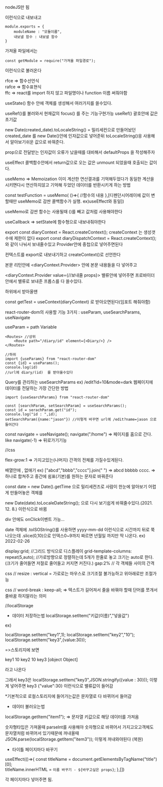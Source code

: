 nodeJS만 됨

이런식으로 내보내고

```
module.exports = {
    moduleName : "모듈이름",
    내보낼 함수 : 내보낼 함수
}
```

가져올 파일에서는

```
const getModule = require("가져올 파일경로");
```

이런식으로 불러온다

rfce => 함수선언식 <br/> rafce => 함수표현식<br/> ffc => react를 import 하지 않고 파일명이나 function 이름 써줘야함<br/>

useState() 함수 안에 객체를 생성해서 여러가지를 쓸수있다.

useRef()를 불러와서 현재값의 focus() 를 주는 기능구현가능 useRef() 괄호안에 값은 초기값

new Date(created_date).toLocaleString() = 밀리세컨으로 만들어놨던 created_date 를 new Date()안에 인자값으로 넣어준뒤 toLocaleString()응 사용해서 알아보기쉬운 값으로 바꿔준다.

prop으로 전달받는 인자값이 오류가 났을때를 대비해서 defaultProps 을 작성해주자

useEffect 콜백함수안에서 return값으로 오는 값은 unmount 되었을때 호출되는 값이다.

useMemo => Memoization 이미 계산한 연산결과를 기억해두었다가 동일한 계산을 시키면다시 연산하지않고 기억해 두었던 데이터를 반환시키게 하는 방법

const testFunction = useMemo( ()=>{ //함수의 내용 },[디펜던시어레이에 값이 변할때만 useMemo로 감싼 콜백함수가 실행. ex)useEffect와 동일])

useMemo로 감싼 함수는 사용될때 ()를 빼고 값처럼 사용해야한다

useCallback => setState에 함수형으로 내보내줘야한다

export const diaryContext = React.createContext(); createContext 는 생성갯수에 제한이 없다 export const diaryDispatchContext = React.createContext(); 와 같이 나눠서 보내줄수있고 Provider안에 중첩으로 넣어주면된다

컨텍스트를 export로 내보내기하고 createContext()로 선언한다

본문 리턴안에 <diaryContext.Provider> 안에 본문 내용들을 다 넣어주고

<diaryContext.Provider value={//보내줄 props}> 밸류안에 넣어주면 프로바이더 안에서 밸류로 보내준 프롭스를 다 쓸수있다.

하위에서 받아올땐

const getTest = useContext(diaryContext) 로 받아오면된다(임포트 해줘야함)

react-router-dom의 사용할 기능 3가지 : useParam, useSearchParams, useNavigate

useParam = path Variable

```
<Routes> //상위
    <Route path="/diary/id" element={<Diary/>} />
</Routes>

//하위
import {useParams} from "react-router-dom"
const {id} = useParams();
console.log(id)
//url에 diary/(id)  를 받아올수있다
```

Query를 관리하는 useSearchParams ex) /edit?id=10&mode=dark 웹페이지에 데이터를 전달하는 가장 간단한 방법

```
import {useSearchParams} from "react-router-dom"

const [searchParam, setSearchParam] = useSearchParams();
const id = serachParam.get("id");
console.log("id : ",id);
setSearchParam({name:"jason"}) //이렇게 바꾸면 url에 /edit?name=jason 으로 들어간다
```

const navigate = useNavigate(); navigate("/home") => 페이지를 홈으로 간다. like <Link> navigate(-1) => 뒤로가기기능

//css

flex-grow:1 => 가지고있는(나머지) 간격의 전체를 가질수있게된다.

배열안에 , 없애기 ex) ["abcd","bbbb","cccc"].join(" ") => abcd bbbbb cccc. => 하나로 합쳐주고 중간에 쉼표(기본)를 원하는 문자로 바꿔준다

const date = new Date().getTime 으로 밀리세컨즈로 사람이 한눈에 알아보기 어렵게 만들어놓은 객체를

new Date(date).toLocaleDateString(); 으로 다시 보기쉽게 바꿔줄수있다.(2021. 12. 8.) 이런식으로 바뀜

div 안에도 onClick이벤트 가능...

date 객체에 .toISOString()를 사용하면 yyyy-mm-dd 이런식으로 시간까지 뒤로 쭉나오는데 .slice(0,10)으로 인덱스0~9까지 짜르면 년월일 까지만 딱 나온다. ex) 2022-02-26

display:grid; //그리드 방식으로 디스플레이 grid-template-columns: repeat(5,auto); //가로방향으로 정렬하는데 5개가 한줄로 놓고 크기는 auto로 한다.(크기가 줄어들면 저절로 줄어들고 커지면 커진다.) gap:2% // 각 객체들 사이의 간격

css // resize : vertical = 가로로는 마우스로 크기조절 불가능하고 위아래로만 조절가능

css // word-break : keep-all; => 텍스트가 길어져서 줄을 바꿔야 할때 단어를 쪼개서 줄바꿈 하지말라는 의미

//localStorage

- 데이터 저장하는법 localStorage.setItem("키값(이름)","넣을값")

ex)

localStorage.setItem("key1",1); localStorage.setItem("key2","10"); localStorage.setItem("key3",{value:30});

=>스토리지에 보면

key1 10 key2 10 key3 [object Object]

라고 나온다

그래서 key3은 localStorage.setItem("key3",JSON.stringify({value : 30})); 이렇게 넣어주면 key3 {"value":30} 이런식으로 밸류값이 들어감

\*기본적으로 로컬스토리지에 들어가는값은 문자열로 다 바뀌어서 들어감

- 데이터 불러오는법

localStorage.getItem("item1"); => 문자열 키값으로 해당 데이터를 가져옴

숫자형타입은 가져올때 parseInt를 사용해야 숫자형으로 바뀌어서 가지고오고객체도 문자열처럼 바뀌어서 있기때문에 꺼내올때 JSON.parse(localStorage.getItem("item3")); 이렇게 꺼내와야된다 (복원)

- 타이틀 페이지마다 바꾸기

useEffect(()=>{ const titleName = document.getElementsByTagName("title")[0]; <br> titleName.innerHTML = `이름 바꾸기 - ${바꾸고싶은 props}`; },[])

각 페이지마다 넣어주면 됨.
